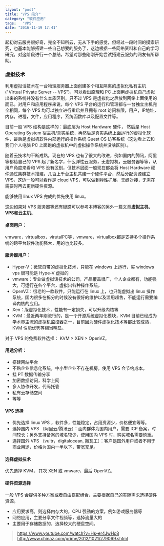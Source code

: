 ```yaml
---
layout: "post"
title: "VPS 简介"
category: "软件应用"
tags:   "VPS"
date: "2016-11-19 17:41"
---
```



起初对云服务很好奇，完全不知所云，无从下手的感觉，但经过一段时间的摸索研究，也基本能够搭建一些自己想要的服务了，这边根据一些网络资料和自己的学习研究，对这阶段进行一个总结，希望对那些刚刚开始尝试搭建云服务的网友有所帮助。


### 虚拟技术

利用虚拟话技术在一台物理服务器上面创建多个相互隔离的虚拟化私有主机("Virtual Private Server -- VPS")，可以看出原理和 PC 上面用虚拟机自己虚拟出来的系统并没有什么本质区别，只不过 VPS 是虚拟化之后放到网络上面使用的而已。对用户和应用程序来说，每个 VPS 平台的运行和管理都与一台独立主机完全相同，每个 VPS 均可以独立进行重启并且拥有 root 访问权限，用户，IP地址，内存，进程，文件，应用程序，系统函数库以及配置文件等。

目前一般 VPS 结构是这样的：最底层为 Host Hardware 硬件， 然后是 Host Operating System 宿主机/真实系统，再然后是真实系统上面运行的虚拟化软件，最后是虚拟机软件内部运行的操作系统 Guest OS 访客系统（这边看上去和我们个人电脑 PC 上面跑的虚拟机中的虚拟操作系统并没啥区别）。

随着云技术的不断成熟，现在的 VPS 也有了很大的改进，例如国内的腾讯，阿里等都给自己的 VPS 起了新名字，什么弹性云服务，无虚拟机，云服务器等等，从用户角度来看和 VPS 没有区别，但技术层面一般现在都会将 Host Hardware 硬件通过集群技术搭建，几百上千台主机共建一个硬件平台，然后分配资源建立 VPS，这边一般可以看作是 cloud VPS，可以做到弹性扩展，无缝对接，无需在需要时再去更新硬件资源。

能够使用 linux VPS 完成的优先使用 linux。

这边如果对 VPS 服务器等还有疑惑可以参考本博客的另外一篇文章**虚拟主机、VPS和云主机**。


<!-- more -->


#### 桌面用户：

vmware，virtualbox，virutalPC等，vmware，virtualbox都是支持多个操作系统的跨平台软件功能强大，用的也比较多。

#### 服务器用户：

- Hyper-V：微软自带的虚拟化技术，只能在 windows 上运行，买 windows vps 很可能是 Hype-V 虚拟的
- vmware：专业做虚拟话技术的公司，产品覆盖很广，个人企业都有，功能强大，可运行在各个平台，虚拟出各种操作系统。
- OpenVZ：很老的一款软件，只能运行在 linux 上，也只能虚拟出 linux 操作系统，国内很多在拆分的时候没有很好的维护以及滥用超售，不能运行需要编译内核的应用。
- Xen：版虚拟化技术，性能有一定损失，可以升级内核等
- KVM：最近两年刚流行的，是一个开源系统虚拟化模块，KVM 目前已经成为学术界主流的虚拟机监控器之一，目前因为硬件虚拟化技术等都比较成熟，KVM 性能优势等相当明显。

对于 VPS 的免费软件选择： KVM > XEN > OpenVZ。

#### 用途分析：

- 搭建网站平台
- 不熟企业信息化系统，中小型企业不存在机房，使用 VPS 会节约成本。
- 挂 PT 数据传输分享
- 加密数据访问，科学上网
- 多人协作开发，代码托管
- 私有云存储空间
- 等等

#### VPS 选择

- 优先选择 linux VPS ，软件多，性能稳定，占用资源少，价格便宜等等。
- 选择国内 VPS （阿里云/腾讯云）：面向群体为国内用户，需要 ICP 备案，时间较长；另外支持备案的域名较少，使用国内 VPS 时，购买域名需要慎重。
- 选择国外 VPS （vultr，digitalocean, 搬瓦工）：客户是国外用户或者不用于商业用途，价格为国内一半以下，带宽充足。

#### 选择虚拟技术

优先选择 KVM， 其次 XEN 或 vmware，最后 OpenVZ。

#### 硬件资源选择

一般 VPS 会提供多种方案或者自由搭配组合，主要根据自己的实际需求选择硬件资源。

- 应用要求高，则选择内存大的，CPU 强劲的方案，例如游戏服务器等
- 网络应用，主要分享文件视频等，选择流量大的
- 主要用于存储数据的，选择较大的硬盘空间。






> https://www.youtube.com/watch?v=Hs-er4JwHc8
> http://www.chinaz.com/prime/2012/1021/279069.shtml
